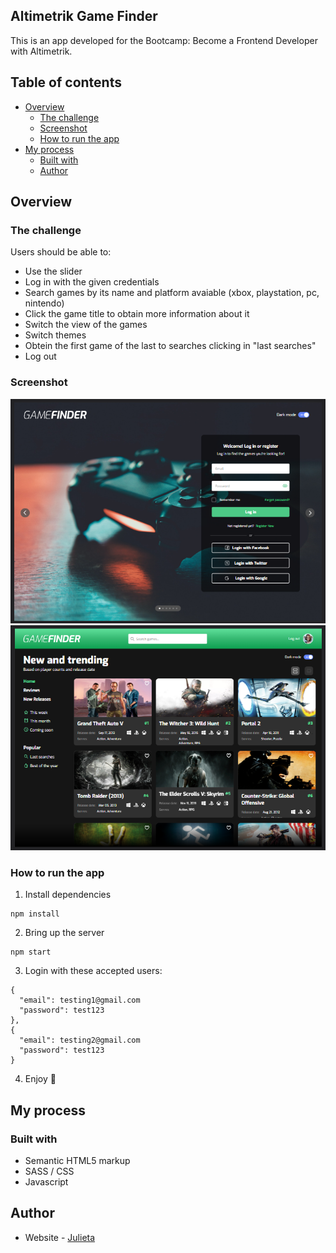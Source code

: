 ## Altimetrik Game Finder

This is an app developed for the Bootcamp: Become a Frontend Developer with Altimetrik.

## Table of contents

- [Overview](#overview)
  - [The challenge](#the-challenge)
  - [Screenshot](#screenshot)
  - [How to run the app](#how-to-run-the-app)
- [My process](#my-process)
  - [Built with](#built-with)
  - [Author](#author)

## Overview

### The challenge

Users should be able to:

- Use the slider
- Log in with the given credentials
- Search games by its name and platform avaiable (xbox, playstation, pc, nintendo)
- Click the game title to obtain more information about it
- Switch the view of the games
- Switch themes
- Obtein the first game of the last to searches clicking in "last searches"
- Log out

### Screenshot

![Login](./assets/screenshots/screenshot1.png?raw=true "Login")
![Home](./assets/screenshots/screenshot2.png?raw=true "Home")

### How to run the app

1. Install dependencies

```
npm install
```

2. Bring up the server

```
npm start
```

3. Login with these accepted users:

```
{
  "email": testing1@gmail.com
  "password": test123
},
{
  "email": testing2@gmail.com
  "password": test123
}

```

4. Enjoy 🚀

## My process

### Built with

- Semantic HTML5 markup
- SASS / CSS
- Javascript

## Author

- Website - [Julieta](https://juliponti.github.io/portfolio/)
